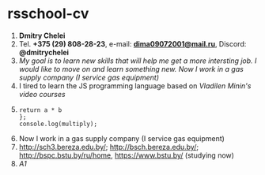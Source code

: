 # rsschool-cv

1. **Dmitry Chelei**
2. Tel. **+375 (29) 808-28-23**, e-mail: **dima09072001@mail.ru**, Discord: **@dmitrychelei**
3. _My goal is to learn new skills that will help me get a more intersting job. I would like to move on and learn something new. Now I work in a gas supply company (I service gas equipment)_
4. I tired to learn the JS programming language based on _Vladilen Minin's video courses_
5. ```function multiply(a = 40, b = 4){
   return a * b
   };
   console.log(multiply);
   ```
6. Now I work in a gas supply company (I service gas equipment)
7. http://sch3.bereza.edu.by/; http://bsch.bereza.edu.by/; http://bspc.bstu.by/ru/home, https://www.bstu.by/ (studying now)
8. _A1_
